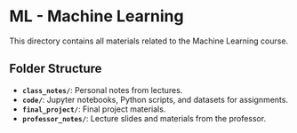 # ML - Machine Learning

This directory contains all materials related to the Machine Learning course.

## Folder Structure

- **`class_notes/`**: Personal notes from lectures.
- **`code/`**: Jupyter notebooks, Python scripts, and datasets for assignments.
- **`final_project/`**: Final project materials.
- **`professor_notes/`**: Lecture slides and materials from the professor.
